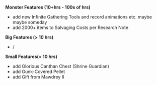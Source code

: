 **Monster Features (10+hrs - 100s of hrs)**
- add new Infinite Gathering Tools and record animations etc. maybe maybe someday
- add 2000+ items to Salvaging Costs per Research Note

**Big Features (> 10 hrs)**
- /

**Small Features(< 10 hrs)**
- add Glorious Canthan Chest (Shrine Guardian)
- add Gunk-Covered Pellet
- add Gift from Mawdrey II
